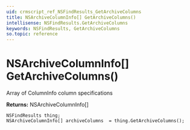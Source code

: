 ```yaml
---
uid: crmscript_ref_NSFindResults_GetArchiveColumns
title: NSArchiveColumnInfo[] GetArchiveColumns()
intellisense: NSFindResults.GetArchiveColumns
keywords: NSFindResults, GetArchiveColumns
so.topic: reference
---
```


# NSArchiveColumnInfo[] GetArchiveColumns()

Array of ColumnInfo column specifications

**Returns:** NSArchiveColumnInfo[]

```crmscript
NSFindResults thing;
NSArchiveColumnInfo[] archiveColumns  = thing.GetArchiveColumns();
```

